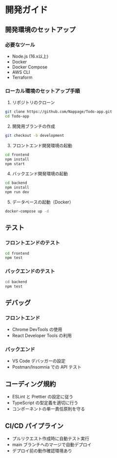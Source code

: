 # 開発ガイド

## 開発環境のセットアップ

### 必要なツール
- Node.js (16.x以上)
- Docker
- Docker Compose
- AWS CLI
- Terraform

### ローカル環境のセットアップ手順
1. リポジトリのクローン
```bash
git clone https://github.com/Nappage/Todo-app.git
cd Todo-app
```

2. 開発用ブランチの作成
```bash
git checkout -b development
```

3. フロントエンド開発環境の起動
```bash
cd frontend
npm install
npm start
```

4. バックエンド開発環境の起動
```bash
cd backend
npm install
npm run dev
```

5. データベースの起動（Docker）
```bash
docker-compose up -d
```

## テスト
### フロントエンドのテスト
```bash
cd frontend
npm test
```

### バックエンドのテスト
```bash
cd backend
npm test
```

## デバッグ
### フロントエンド
- Chrome DevTools の使用
- React Developer Tools の利用

### バックエンド
- VS Code デバッガーの設定
- Postman/Insomnia での API テスト

## コーディング規約
- ESLint と Prettier の設定に従う
- TypeScript の型定義を適切に行う
- コンポーネントの単一責任原則を守る

## CI/CD パイプライン
- プルリクエスト作成時に自動テスト実行
- main ブランチへのマージで自動デプロイ
- デプロイ前の動作確認環境あり
